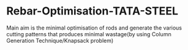 # Rebar-Optimisation-TATA-STEEL
Main aim is the minimal optimisation of rods and generate the various cutting patterns that produces minimal wastage(by using Column Generation Technique/Knapsack problem)
